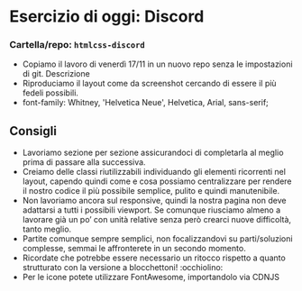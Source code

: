 # Esercizio di oggi: Discord
### Cartella/repo: `htmlcss-discord`

- Copiamo il lavoro di venerdì 17/11 in un nuovo repo senza le impostazioni di git.
Descrizione
- Riproduciamo il layout come da screenshot cercando di essere il più fedeli possibili.
- font-family: Whitney, 'Helvetica Neue', Helvetica, Arial, sans-serif;

## Consigli
- Lavoriamo sezione per sezione assicurandoci di completarla al meglio prima di passare alla successiva.
- Creiamo delle classi riutilizzabili individuando gli elementi ricorrenti nel layout, capendo quindi come e cosa possiamo centralizzare per rendere il nostro codice il più possibile semplice, pulito e quindi manutenibile.
- Non lavoriamo ancora sul responsive, quindi la nostra pagina non deve adattarsi a tutti i possibili viewport. Se comunque riusciamo almeno a lavorare già un po’ con unità relative senza però crearci nuove difficoltà, tanto meglio.
- Partite comunque sempre semplici, non focalizzandovi su parti/soluzioni complesse, semmai le affronterete in un secondo momento.
- Ricordate che potrebbe essere necessario un ritocco rispetto a quanto strutturato con la versione a blocchettoni! :occhiolino:
- Per le icone potete utilizzare FontAwesome, importandolo via CDNJS